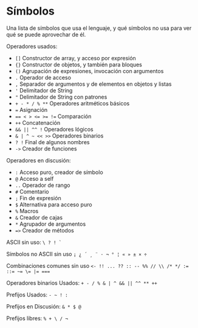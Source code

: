 # Símbolos

Una lista de símbolos que usa el lenguaje, y qué símbolos no usa para ver qué se puede aprovechar de él.

Operadores usados:

- `[]` Constructor de array, y acceso por expresión
- `{}` Constructor de objetos, y también para bloques
- `()` Agrupación de expresiones, invocación con argumentos
- `.` Operador de acceso
- `,` Separador de argumentos y de elementos en objetos y listas
- `'` Delimitador de String
- `"` Delimitador de String con patrones
- `+ - * / % **` Operadores aritméticos básicos
- `=` Asignación
- `== < > <= >= !=` Comparación
- `++` Concatenación
- `&& || ^^ !` Operadores lógicos
- `& | ^ ~ << >>` Operadores binarios
- `? !` Final de algunos nombres
- `->` Creador de funciones

Operadores en discusión:

- `:` Acceso puro, creador de símbolo
- `@` Acceso a self
- `..` Operador de rango
- `#` Comentario
- `;` Fin de expresión
- `$` Alternativa para acceso puro
- `%` Macros
- `&` Creador de cajas
- `*` Agrupador de argumentos
- `=>` Creador de métodos

ASCII sin uso:
`` \ ? ! ` ``

Símbolos no ASCII sin uso
` ¡ ¿ ´ ¸ ¨ · ¬ ° ¦ « » ± × ÷ `

Combinaciones comunes sin uso
` <- !! ... ?? :: -- %% // \\ /* */ := ::= ~= \= |= === `

Operadores binarios Usados:
` + - / % & | ^ && || ^^ ** ++ `

Prefijos Usados:
` - ~ ! : `

Prefijos en Discusión:
` & * $ @ `

Prefijos libres:
` % + \ / ¬ `